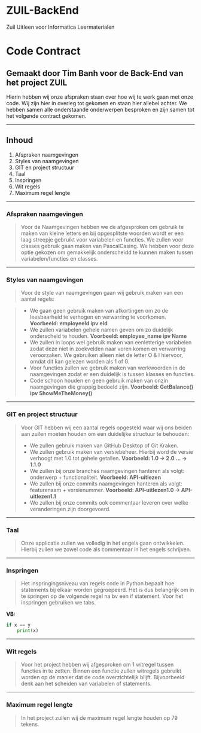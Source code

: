 # ZUIL-BackEnd
Zuil Uitleen voor Informatica Leermaterialen

# Code Contract

## Gemaakt door Tim Banh voor de Back-End van het project ZUIL

 Hierin hebben wij onze afspraken staan over hoe wij te werk gaan met onze code. Wij zijn hier in overleg tot gekomen en staan hier allebei achter. We hebben samen alle onderstaande onderwerpen besproken en zijn samen tot het volgende contract gekomen.

---

## Inhoud

1. Afspraken naamgevingen
2. Styles van naamgevingen
3. GIT en project structuur
4. Taal
5. Inspringen
6. Wit regels
7. Maximum regel lengte

---

### Afspraken naamgevingen

> Voor de Naamgevingen hebben we de afgesproken om gebruik te maken van kleine letters en bij opgesplitste woorden wordt er een laag streepje gebruikt voor variabelen en functies. We zullen voor classes gebruik gaan maken van PascalCasing. We hebben voor deze optie gekozen om gemakkelijk onderscheidd te kunnen maken tussen variabelen/functies en classes.

---

### Styles van naamgevingen

> Voor de style van naamgevingen gaan wij gebruik maken van een aantal regels:

> - We gaan geen gebruik maken van afkortingen om zo de leesbaarheid te verhogen en verwarring te voorkomen. **Voorbeeld: employeeId ipv eId**
> - We zullen variabelen gehele namen geven om zo duidelijk onderscheid te houden. **Voorbeeld: employee_name ipv Name**
> - We zullen in loops wel gebruik maken van eenletterige variabelen zodat deze niet in zoekvelden naar voren komen en verwarring veroorzaken. We gebruiken alleen niet de letter O & I hiervoor, omdat dit kan gelezen worden als 1 of 0.
> - Voor functies zullen we gebruik maken van werkwoorden in de naamgevingen zodat er een duidelijk is tussen klasses en functies.
> - Code schoon houden en geen gebruik maken van onzin naamgevingen die grappig bedoeld zijn. **Voorbeeld: GetBalance() ipv ShowMeTheMoney()**

---

### GIT en project structuur

> Voor GIT hebben wij een aantal regels opgesteld waar wij ons beiden aan zullen moeten houden om een duidelijke structuur te behouden:
>
> - We zullen gebruik maken van GitHub Desktop of Git Kraken.
> - We zullen gebruik maken van versiebeheer. Hierbij word de versie verhoogt met 1.0 tot gehele getallen. **Voorbeeld: 1.0 -> 2.0 ... -> 1.1.0**
> - We zullen bij onze branches naamgevingen hanteren als volgt: onderwerp + functionaliteit. **Voorbeeld: API-uitlezen**
> - We zullen bij onze commits naamgevingen hanteren als volgt: featurenaam + versienummer. **Voorbeeld: API-uitlezen1.0 -> API-uitlezen1.1**
> - We zullen bij onze commits ook commentaar leveren over welke veranderingen zijn doorgevoerd.

---

### Taal

> Onze applicatie zullen we volledig in het engels gaan ontwikkelen. Hierbij zullen we zowel code als commentaar in het engels schrijven.

---

### Inspringen

> Het inspringingsniveau van regels code in Python bepaalt hoe statements bij elkaar worden gegroepeerd. Het is dus belangrijk om in te springen op de volgende regel na bv een if statement. Voor het inspringen gebruiken we tabs.

**VB:**
```python
if x == y
    print(x)
```

---

### Wit regels

> Voor het project hebben wij afgesproken om 1 witregel tussen functies in te zetten.
> Binnen een functie zullen witregels gebruikt worden op de manier dat de code overzichtelijk blijft. Bijvoorbeeld denk aan het scheiden van variabelen of statements.

---

### Maximum regel lengte

> In het project zullen wij de maximum regel lengte houden op 79 tekens.
